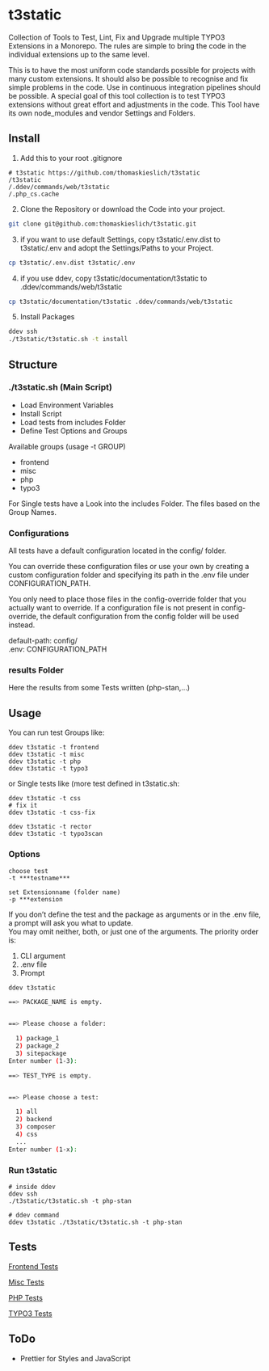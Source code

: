 # t3static
Collection of Tools to Test, Lint, Fix and Upgrade multiple TYPO3 Extensions in a Monorepo.
The rules are simple to bring the code in the individual extensions up to the same level.

This is to have the most uniform code standards possible for projects with many custom extensions.
It should also be possible to recognise and fix simple problems in the code.
Use in continuous integration pipelines should be possible.
A special goal of this tool collection is to test TYPO3 extensions without great effort and adjustments in the code.
This Tool have its own node_modules and vendor Settings and Folders.

## Install

1. Add this to your root .gitignore
```
# t3static https://github.com/thomaskieslich/t3static
/t3static
/.ddev/commands/web/t3static
/.php_cs.cache
```

2. Clone the Repository or download the Code into your project.

```bash
git clone git@github.com:thomaskieslich/t3static.git
```

3. if you want to use default Settings, copy t3static/.env.dist to t3static/.env and adopt the Settings/Paths to your Project.
```bash
cp t3static/.env.dist t3static/.env
```

4. if you use ddev, copy t3static/documentation/t3static to .ddev/commands/web/t3static
```bash
cp t3static/documentation/t3static .ddev/commands/web/t3static
```

5. Install Packages
```bash
ddev ssh
./t3static/t3static.sh -t install
```

## Structure
### ./t3static.sh (Main Script)
- Load Environment Variables
- Install Script
- Load tests from includes Folder
- Define Test Options and Groups

Available groups (usage -t GROUP)
- frontend
- misc
- php
- typo3

For Single tests have a Look into the includes Folder.
The files based on the Group Names.

### Configurations

All tests have a default configuration located in the config/ folder.  

You can override these configuration files or use your own by creating a custom configuration folder and specifying its path in the .env file under CONFIGURATION_PATH.  

You only need to place those files in the config-override folder that you actually want to override.
If a configuration file is not present in config-override, the default configuration from the config folder will be used instead.

default-path: config/  
.env: CONFIGURATION_PATH

### results Folder
Here the results from some Tests written (php-stan,…)

## Usage
You can run test Groups like:
```
ddev t3static -t frontend
ddev t3static -t misc
ddev t3static -t php
ddev t3static -t typo3
```

or Single tests like (more test defined in t3static.sh:
```
ddev t3static -t css
# fix it
ddev t3static -t css-fix

ddev t3static -t rector
ddev t3static -t typo3scan
```

### Options
```
choose test
-t ***testname***

set Extensionname (folder name)
-p ***extension
```

If you don’t define the test and the package as arguments or in the .env file, a prompt will ask you what to update.  
You may omit neither, both, or just one of the arguments. The priority order is:
1. CLI argument
2. .env file
3. Prompt

```bash
ddev t3static
```

```bash
==> PACKAGE_NAME is empty.


==> Please choose a folder:

  1) package_1
  2) package_2
  3) sitepackage
Enter number (1-3):

==> TEST_TYPE is empty.


==> Please choose a test:

  1) all
  2) backend
  3) composer
  4) css
  ...
Enter number (1-x): 
```

### Run t3static
```
# inside ddev
ddev ssh
./t3static/t3static.sh -t php-stan

# ddev command
ddev t3static ./t3static/t3static.sh -t php-stan
```

## Tests
[Frontend Tests](documentation/tests-frontend.md)

[Misc Tests](documentation/tests-misc.md)

[PHP Tests](documentation/tests-php.md)

[TYPO3 Tests](documentation/tests-typo3.md)

## ToDo
- Prettier for Styles and JavaScript

